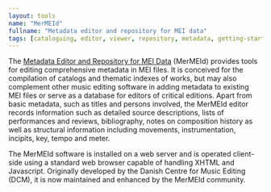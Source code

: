 ```yaml
---
layout: tools
name: "MerMEId"
fullname: "Metadata editor and repository for MEI data"
tags: [cataloguing, editor, viewer, repository, metadata, getting-started]
---
```


The [Metadata Editor and Repository for MEI Data](https://github.com/edirom/mermeid) (MerMEId) provides tools for editing comprehensive metadata in MEI files. It is conceived for the compilation of catalogs and thematic indexes of works, but may also complement other music editing software in adding metadata to existing MEI files or serve as a database for editors of critical editions. Apart from basic metadata, such as titles and persons involved, the MerMEId editor records information such as detailed source descriptions, lists of performances and reviews, bibliography, notes on composition history as well as structural information including movements, instrumentation, incipits, key, tempo and meter.

The MerMEId software is installed on a web server and is operated client-side using a standard web browser capable of handling XHTML and Javascript. Originally developed by the Danish Centre for Music Editing (DCM), it is now maintained and enhanced by the MerMEId community. 
